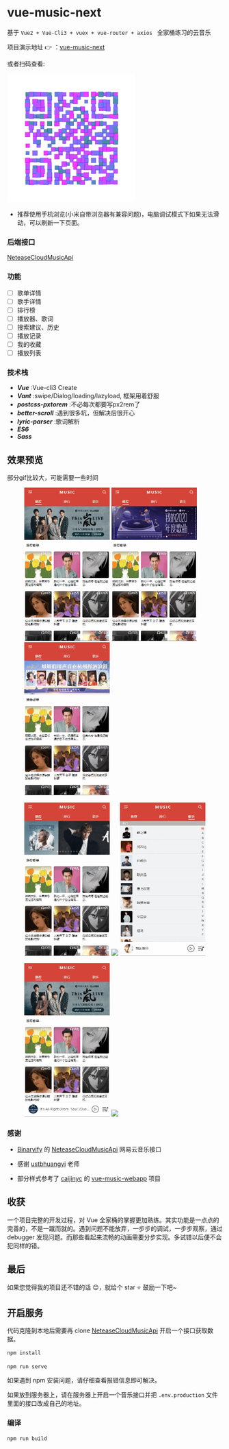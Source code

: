 # vue-music-next
基于 ```Vue2 + Vue-Cli3 + vuex + vue-router + axios ``` 全家桶练习的云音乐

项目演示地址 :point_right: ：[vue-music-next](http://47.103.222.160/)

或者扫码查看:

<img src="static/qrcode.jpg" width="300">

- 推荐使用手机浏览(小米自带浏览器有兼容问题)，电脑调试模式下如果无法滑动，可以刷新一下页面。

### 后端接口
[NeteaseCloudMusicApi](https://binaryify.github.io/NeteaseCloudMusicApi)

### 功能
 - [ ] 歌单详情
 - [ ] 歌手详情
 - [ ] 排行榜
 - [ ] 播放器、歌词
 - [ ] 搜索建议、历史
 - [ ] 播放记录
 - [ ] 我的收藏
 - [ ] 播放列表

### 技术栈
 - ***Vue***  :Vue-cli3 Create
 - ***Vant***  :swipe/Dialog/loading/lazyload, 框架用着舒服
- ***postcss-pxtorem***  :不必每次都要写px2rem了
- ***better-scroll***  :遇到很多坑，但解决后很开心
- ***lyric-parser***  :歌词解析
- ***ES6***
- ***Sass***

## 效果预览
部分gif比较大，可能需要一些时间
<figure class="third">
    <img src="static/ho-min.gif" width="200">
    <img src="static/user-min.gif" width="200">
    <img src="static/search-min.gif" width="200">
</figure>
<figure class="third">
    <img src="static/player-min.gif" width="200">
    <img src="static/userplayer-min.gif" width="200">
    <img src="static/singplayer-min.gif" width="200">
</figure>
<figure class="half">
    <img src="static/searchplayer-min.gif" width="200">
    <img src="static/userplayer-min.gif" width="200">
</figure>

### 感谢
- [Binaryify](https://github.com/Binaryify) 的 [NeteaseCloudMusicApi](https://binaryify.github.io/NeteaseCloudMusicApi/#/?id=neteasecloudmusicapi)
网易云音乐接口
- 感谢 [ustbhuangyi](https://github.com/ustbhuangyi) 老师

- 部分样式参考了 [caijinyc]() 的 [vue-music-webapp](https://github.com/caijinyc/vue-music-webapp) 项目

## 收获
一个项目完整的开发过程，对 Vue 全家桶的掌握更加熟练。其实功能是一点点的完善的，不是一蹴而就的。遇到问题不能放弃，一步步的调试，一步步观察，通过 debugger 发现问题。而那些看起来流畅的动画需要分步实现。多试错以后便不会犯同样的错。

## 最后

如果您觉得我的项目还不错的话 :blush:，就给个 star :star: 鼓励一下吧~

## 开启服务
代码克隆到本地后需要再 clone  [NeteaseCloudMusicApi](https://binaryify.github.io/NeteaseCloudMusicApi/#/?id=neteasecloudmusicapi)  开启一个接口获取数据。

```
npm install

npm run serve
```
如果遇到 npm 安装问题，请仔细查看报错信息即可解决。

如果放到服务器上，请在服务器上开启一个音乐接口并把 ```.env.production``` 文件里面的接口改成自己的地址。

### 编译
```
npm run build
```


